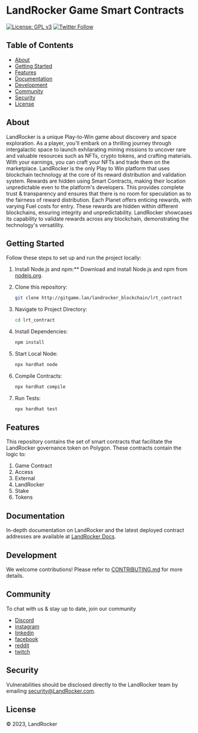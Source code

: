 # LandRocker Game Smart Contracts

[![License: GPL v3](https://img.shields.io/badge/License-GPLv3-blue.svg)](https://www.gnu.org/licenses/gpl-3.0)
[![Twitter Follow](https://img.shields.io/twitter/follow/landrocker_io?label=Follow)](https://twitter.com/landrocker_io)


## Table of Contents

- [About](#about)
- [Getting Started](#getting-started)
- [Features](#features)
- [Documentation](#documentation)
- [Development](#development)
- [Community](#community)
- [Security](#security)
- [License](#license)

## About

LandRocker is a unique Play-to-Win game about discovery and space exploration. As a player, you'll embark on a thrilling journey through intergalactic space to launch exhilarating mining missions to uncover rare and valuable resources such as NFTs, crypto tokens, and crafting materials. With your earnings, you can craft your NFTs and trade them on the marketplace.
LandRocker is the only Play to Win platform that uses blockchain technology at the core of its reward distribution and validation system. Rewards are hidden using Smart Contracts, making their location unpredictable even to the platform's developers. This provides complete trust & transparency and ensures that there is no room for speculation as to the fairness of reward distribution.
Each Planet offers enticing rewards, with varying Fuel costs for entry. These rewards are hidden within different blockchains, ensuring integrity and unpredictability. LandRocker showcases its capability to validate rewards across any blockchain, demonstrating the technology's versatility.

## Getting Started

Follow these steps to set up and run the project locally:

1. Install Node.js and npm:\*\* Download and install Node.js and npm from [nodejs.org](https://nodejs.org/).

2. Clone this repository:

   ```bash
   git clone http://gitgame.lan/landrocker_blockchain/lrt_contract

   ```

3. Navigate to Project Directory:

   ```bash
   cd lrt_contract

   ```

4. Install Dependencies:

   ```bash
   npm install

   ```

5. Start Local Node:

   ```bash
   npx hardhat node

   ```

6. Compile Contracts:

   ```bash
   npx hardhat compile

   ```

7. Run Tests:

   ```bash
   npx hardhat test

   ```

## Features

This repository contains the set of smart contracts that facilitate the LandRocker governance token on Polygon. These contracts contain the logic to:

1. Game Contract
2. Access
3. External
4. LandRocker
5. Stake
6. Tokens

## Documentation

In-depth documentation on LandRocker and the latest deployed contract addresses are available at [LandRocker Docs](https://whitepaper.landrocker.io/).

## Development

We welcome contributions! Please refer to [CONTRIBUTING.md](CONTRIBUTING.md) for more details.

## Community

To chat with us & stay up to date, join our community

- [Discord](https://t.me/landrockerchat)
- [instagram](https://instagram.com/landrocker.io)
- [linkedin](https://www.linkedin.com/company/landrocker)
- [facebook](https://www.facebook.com/LandRockergame/)
- [reddit](https://www.reddit.com/r/landrocker/)
- [twitch](https://www.twitch.tv/landrocker)

## Security

Vulnerabilities should be disclosed directly to the LandRocker team by emailing security@LandRocker.com.

## License

&copy; 2023, LandRocker
